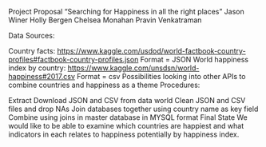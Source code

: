 Project Proposal
“Searching for Happiness in all the right places”
Jason Winer
Holly Bergen
Chelsea Monahan
Pravin Venkatraman

Data Sources:

Country facts: https://www.kaggle.com/usdod/world-factbook-country-profiles#factbook-country-profiles.json
Format = JSON
World happiness index by country: https://www.kaggle.com/unsdsn/world-happiness#2017.csv
Format = csv
Possibilities looking into other APIs to combine countries and happiness as a theme
Procedures:

Extract Download JSON and CSV from data world
Clean JSON and CSV files and drop NAs
Join databases together using country name as key field
Combine using joins in master database in MYSQL format Final State We would like to be able to examine which countries are happiest and what indicators in each relates to happiness potentially by happiness index.
